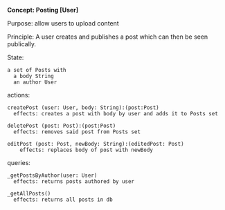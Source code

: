 **Concept: Posting [User]**

Purpose: allow users to upload content

Principle: A user creates and publishes a post which can then be seen publically.

State:

    a set of Posts with
      a body String
      an author User

actions:

    createPost (user: User, body: String):(post:Post)
      effects: creates a post with body by user and adds it to Posts set

    deletePost (post: Post):(post:Post)
      effects: removes said post from Posts set

    editPost (post: Post, newBody: String):(editedPost: Post)
        effects: replaces body of post with newBody

queries:

    _getPostsByAuthor(user: User)
      effects: returns posts authored by user

    _getAllPosts()
      effects: returns all posts in db

